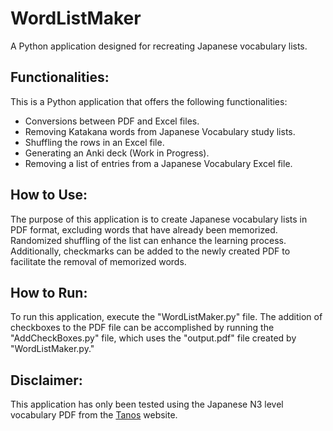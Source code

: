 # WordListMaker
A Python application designed for recreating Japanese vocabulary lists.

## Functionalities:
This is a Python application that offers the following functionalities:
* Conversions between PDF and Excel files.
* Removing Katakana words from Japanese Vocabulary study lists.
* Shuffling the rows in an Excel file.
* Generating an Anki deck (Work in Progress).
* Removing a list of entries from a Japanese Vocabulary Excel file.
  
## How to Use:
The purpose of this application is to create Japanese vocabulary lists in PDF format, excluding words that have already been memorized. Randomized shuffling of the list can enhance the learning process. Additionally, checkmarks can be added to the newly created PDF to facilitate the removal of memorized words.

## How to Run:
To run this application, execute the "WordListMaker.py" file. The addition of checkboxes to the PDF file can be accomplished by running the "AddCheckBoxes.py" file, which uses the "output.pdf" file created by "WordListMaker.py."

## Disclaimer:
This application has only been tested using the Japanese N3 level vocabulary PDF from the [Tanos](https://www.tanos.co.uk/jlpt/jlpt3/vocab/VocabList.N3.pdf) website.
